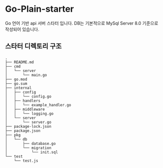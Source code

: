 # Go-Plain-starter
Go 언어 기반 api 서버 스타터 입니다.
DB는 기본적으로 MySql Server 8.0 기준으로 작성되어 있습니다.

## 스타터 디렉토리 구조
```text
.
├── README.md
├── cmd
│   └── server
│       └── main.go
├── go.mod
├── go.sum
├── internal
│   ├── config
│   │   └── config.go
│   ├── handlers
│   │   └── example_handler.go
│   ├── middleware
│   │   └── logging.go
│   └── server
│       └── server.go
├── package-lock.json
├── package.json
├── pkg
│   └── db
│       ├── database.go
│       └── migration
│           └── init.sql
└── test
    └── test.js
```